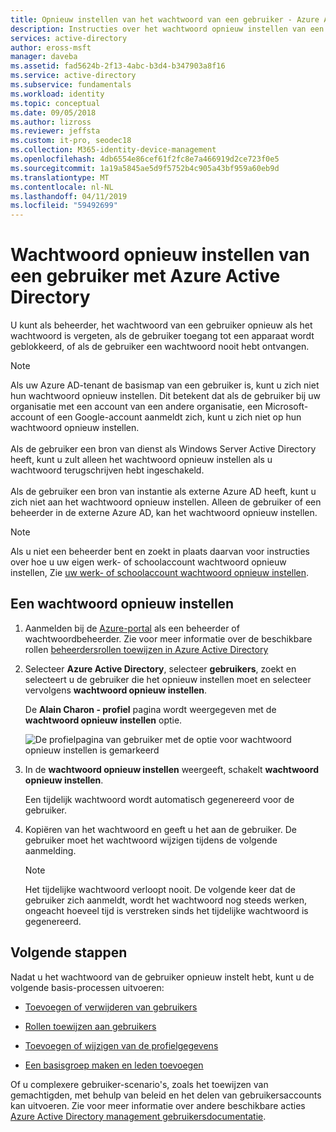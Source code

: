```yaml
---
title: Opnieuw instellen van het wachtwoord van een gebruiker - Azure Active Directory | Microsoft Docs
description: Instructies over het wachtwoord opnieuw instellen van een gebruiker met Azure Active Directory.
services: active-directory
author: eross-msft
manager: daveba
ms.assetid: fad5624b-2f13-4abc-b3d4-b347903a8f16
ms.service: active-directory
ms.subservice: fundamentals
ms.workload: identity
ms.topic: conceptual
ms.date: 09/05/2018
ms.author: lizross
ms.reviewer: jeffsta
ms.custom: it-pro, seodec18
ms.collection: M365-identity-device-management
ms.openlocfilehash: 4db6554e86cef61f2fc8e7a466919d2ce723f0e5
ms.sourcegitcommit: 1a19a5845ae5d9f5752b4c905a43bf959a60eb9d
ms.translationtype: MT
ms.contentlocale: nl-NL
ms.lasthandoff: 04/11/2019
ms.locfileid: "59492699"
---
```

# <a name="reset-a-users-password-using-azure-active-directory"></a>Wachtwoord opnieuw instellen van een gebruiker met Azure Active Directory

U kunt als beheerder, het wachtwoord van een gebruiker opnieuw als het wachtwoord is vergeten, als de gebruiker toegang tot een apparaat wordt geblokkeerd, of als de gebruiker een wachtwoord nooit hebt ontvangen.

>[!Note]
>Als uw Azure AD-tenant de basismap van een gebruiker is, kunt u zich niet hun wachtwoord opnieuw instellen. Dit betekent dat als de gebruiker bij uw organisatie met een account van een andere organisatie, een Microsoft-account of een Google-account aanmeldt zich, kunt u zich niet op hun wachtwoord opnieuw instellen.<br><br>Als de gebruiker een bron van dienst als Windows Server Active Directory heeft, kunt u zult alleen het wachtwoord opnieuw instellen als u wachtwoord terugschrijven hebt ingeschakeld.<br><br>Als de gebruiker een bron van instantie als externe Azure AD heeft, kunt u zich niet aan het wachtwoord opnieuw instellen. Alleen de gebruiker of een beheerder in de externe Azure AD, kan het wachtwoord opnieuw instellen.

>[!Note]
>Als u niet een beheerder bent en zoekt in plaats daarvan voor instructies over hoe u uw eigen werk- of schoolaccount wachtwoord opnieuw instellen, Zie [uw werk- of schoolaccount wachtwoord opnieuw instellen](../user-help/active-directory-passwords-update-your-own-password.md).

## <a name="to-reset-a-password"></a>Een wachtwoord opnieuw instellen

1. Aanmelden bij de [Azure-portal](https://portal.azure.com/) als een beheerder of wachtwoordbeheerder. Zie voor meer informatie over de beschikbare rollen [beheerdersrollen toewijzen in Azure Active Directory](../users-groups-roles/directory-assign-admin-roles.md#available-roles)

2. Selecteer **Azure Active Directory**, selecteer **gebruikers**, zoekt en selecteert u de gebruiker die het opnieuw instellen moet en selecteer vervolgens **wachtwoord opnieuw instellen**.

    De **Alain Charon - profiel** pagina wordt weergegeven met de **wachtwoord opnieuw instellen** optie.

    ![De profielpagina van gebruiker met de optie voor wachtwoord opnieuw instellen is gemarkeerd](media/active-directory-users-reset-password-azure-portal/user-profile-reset-password-link.png)

3. In de **wachtwoord opnieuw instellen** weergeeft, schakelt **wachtwoord opnieuw instellen**.

    Een tijdelijk wachtwoord wordt automatisch gegenereerd voor de gebruiker.

4. Kopiëren van het wachtwoord en geeft u het aan de gebruiker. De gebruiker moet het wachtwoord wijzigen tijdens de volgende aanmelding.

    >[!Note]
    >Het tijdelijke wachtwoord verloopt nooit. De volgende keer dat de gebruiker zich aanmeldt, wordt het wachtwoord nog steeds werken, ongeacht hoeveel tijd is verstreken sinds het tijdelijke wachtwoord is gegenereerd.

## <a name="next-steps"></a>Volgende stappen

Nadat u het wachtwoord van de gebruiker opnieuw instelt hebt, kunt u de volgende basis-processen uitvoeren:

- [Toevoegen of verwijderen van gebruikers](add-users-azure-active-directory.md)

- [Rollen toewijzen aan gebruikers](active-directory-users-assign-role-azure-portal.md)

- [Toevoegen of wijzigen van de profielgegevens](active-directory-users-profile-azure-portal.md)

- [Een basisgroep maken en leden toevoegen](active-directory-groups-create-azure-portal.md)

Of u complexere gebruiker-scenario's, zoals het toewijzen van gemachtigden, met behulp van beleid en het delen van gebruikersaccounts kan uitvoeren. Zie voor meer informatie over andere beschikbare acties [Azure Active Directory management gebruikersdocumentatie](../users-groups-roles/index.yml).
